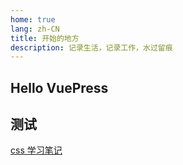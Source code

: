 ```yaml
---
home: true
lang: zh-CN
title: 开始的地方
description: 记录生活，记录工作，水过留痕
---
```


## Hello VuePress

## 测试

[css 学习笔记](./articles/css.md)
